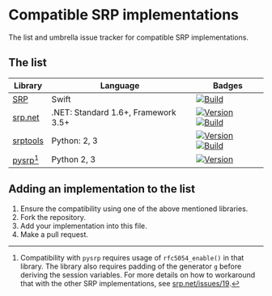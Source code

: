 # Compatible SRP implementations

The list and umbrella issue tracker for compatible SRP implementations.

## The list


| Library | Language | Badges |
| ------ | ------ | ------ |
| [SRP][srp-swift] | Swift | [![Build][srp-swift-b-img]][srp-swift-b] |
| [srp.net][srp-net] | .NET: Standard 1.6+, Framework 3.5+ | [![Version][srp-net-v-img]][srp-net-v] [![Build][srp-net-b-img]][srp-net-b] |
| [srptools][srptools] | Python: 2, 3 | [![Version][srptools-v-img]][srptools-v] [![Build][srptools-b-img]][srptools-b] |
| [pysrp][pysrp][^1] | Python 2, 3 | [![Version][pysrp-v-img]][pysrp-v] |


[^1]: Compatibility with `pysrp` requires usage of `rfc5054_enable()` in that library. The library also requires padding of the generator `g` before deriving the session variables. For more details on how to workaround that with the other SRP implementations, see [srp.net/issues/19][srp-net-issue-19].

## Adding an implementation to the list

1. Ensure the compatibility using one of the above mentioned libraries.
2. Fork the repository.
3. Add your implementation into this file.
4. Make a pull request.


[srp-swift]: <https://github.com/Bouke/SRP>
[srp-swift-b]: <https://travis-ci.org/Bouke/SRP>
[srp-swift-b-img]: <https://travis-ci.org/Bouke/SRP.svg?branch=master>

[srp-net]: <https://github.com/secure-remote-password/srp.net>
[srp-net-v]: <https://www.nuget.org/packages/srp>
[srp-net-v-img]: <https://img.shields.io/nuget/v/srp.svg>
[srp-net-b]: <https://ci.appveyor.com/project/yallie/srp-net>
[srp-net-b-img]: <https://img.shields.io/appveyor/ci/yallie/srp-net.svg>
[srp-net-issue-19]: <https://github.com/secure-remote-password/srp.net/issues/19>

[srptools]: <https://github.com/idlesign/srptools>
[srptools-v]: <https://pypi.python.org/pypi/srptools>
[srptools-v-img]: <https://img.shields.io/pypi/v/srptools.svg>
[srptools-b]: <https://travis-ci.org/idlesign/srptool>
[srptools-b-img]: <https://img.shields.io/travis/idlesign/srptools/master.svg>

[pysrp]: <https://github.com/cocagne/pysrp>
[pysrp-v]: <https://pypi.python.org/pypi/srp>
[pysrp-v-img]: <https://img.shields.io/pypi/v/srp.svg>
